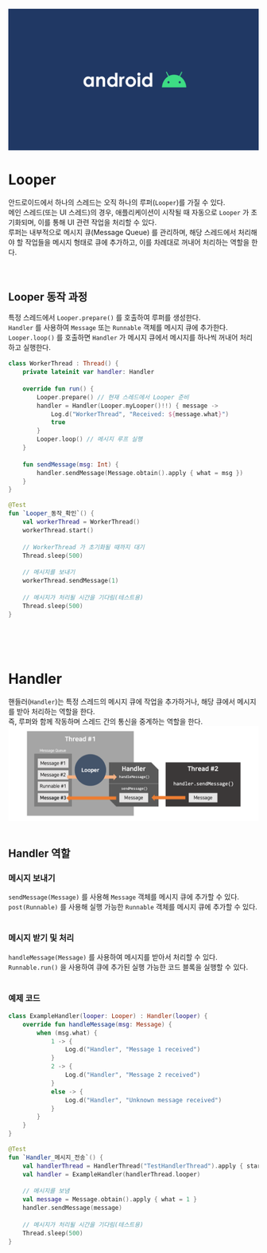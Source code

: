 ![banner](./android.png)
# Looper
안드로이드에서 하나의 스레드는 오직 하나의 루퍼(`Looper`)를 가질 수 있다.<br/>
메인 스레드(또는 UI 스레드)의 경우, 애플리케이션이 시작될 때 자동으로 `Looper` 가 초기화되며, 이를 통해 UI 관련 작업을 처리할 수 있다.<br/>
루퍼는 내부적으로 메시지 큐(Message Queue) 를 관리하며, 해당 스레드에서 처리해야 할 작업들을 메시지 형태로 큐에 추가하고, 이를 차례대로 꺼내어 처리하는 역할을 한다.<br/>
<br/>
<br/>

## Looper 동작 과정
특정 스레드에서 `Looper.prepare()` 를 호출하여 루퍼를 생성한다.<br/>
`Handler` 를 사용하여 `Message` 또는 `Runnable` 객체를 메시지 큐에 추가한다.<br/>
`Looper.loop()` 를 호출하면 `Handler` 가 메시지 큐에서 메시지를 하나씩 꺼내어 처리하고 실행한다.<br/>

```kotlin
class WorkerThread : Thread() {
    private lateinit var handler: Handler

    override fun run() {
        Looper.prepare() // 현재 스레드에서 Looper 준비
        handler = Handler(Looper.myLooper()!!) { message ->
            Log.d("WorkerThread", "Received: ${message.what}")
            true
        }
        Looper.loop() // 메시지 루프 실행
    }

    fun sendMessage(msg: Int) {
        handler.sendMessage(Message.obtain().apply { what = msg })
    }
}
```
```kotlin
@Test
fun `Looper_동작_확인`() {
    val workerThread = WorkerThread()
    workerThread.start()

    // WorkerThread 가 초기화될 때까지 대기
    Thread.sleep(500)

    // 메시지를 보내기
    workerThread.sendMessage(1)

    // 메시지가 처리될 시간을 기다림(테스트용)
    Thread.sleep(500)
}
```
<br/>
<br/>
<br/>



# Handler
핸들러(`Handler`)는 특정 스레드의 메시지 큐에 작업을 추가하거나, 해당 큐에서 메시지를 받아 처리하는 역할을 한다.<br/>
즉, 루퍼와 함께 작동하며 스레드 간의 통신을 중계하는 역할을 한다.<br/>
![handler](./handler.png)
<br/>
<br/>

## Handler 역할
### 메시지 보내기
`sendMessage(Message)` 를 사용해 `Message` 객체를 메시지 큐에 추가할 수 있다.<br/>
`post(Runnable)` 를 사용해 실행 가능한 `Runnable` 객체를 메시지 큐에 추가할 수 있다.<br/>
<br/>

### 메시지 받기 및 처리
`handleMessage(Message)` 를 사용하여 메시지를 받아서 처리할 수 있다.<br/>
`Runnable.run()` 을 사용하여 큐에 추가된 실행 가능한 코드 블록을 실행할 수 있다.<br/>
<br/>

### 예제 코드
```kotlin
class ExampleHandler(looper: Looper) : Handler(looper) {
    override fun handleMessage(msg: Message) {
        when (msg.what) {
            1 -> {
                Log.d("Handler", "Message 1 received")
            }
            2 -> {
                Log.d("Handler", "Message 2 received")
            }
            else -> {
                Log.d("Handler", "Unknown message received")
            }
        }
    }
}
```
```kotlin
@Test
fun `Handler_메시지_전송`() {
    val handlerThread = HandlerThread("TestHandlerThread").apply { start() }
    val handler = ExampleHandler(handlerThread.looper)

    // 메시지를 보냄
    val message = Message.obtain().apply { what = 1 }
    handler.sendMessage(message)

    // 메시지가 처리될 시간을 기다림(테스트용)
    Thread.sleep(500)
}
```